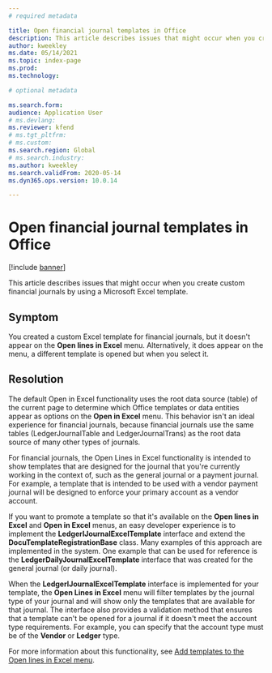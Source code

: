 ```yaml
---
# required metadata

title: Open financial journal templates in Office 
description: This article describes issues that might occur when you create custom financial journals by using a Microsoft Excel template.
author: kweekley
ms.date: 05/14/2021
ms.topic: index-page
ms.prod: 
ms.technology: 

# optional metadata

ms.search.form: 
audience: Application User
# ms.devlang: 
ms.reviewer: kfend
# ms.tgt_pltfrm: 
# ms.custom: 
ms.search.region: Global 
# ms.search.industry: 
ms.author: kweekley
ms.search.validFrom: 2020-05-14
ms.dyn365.ops.version: 10.0.14

---
```


# Open financial journal templates in Office

[!include [banner](../includes/banner.md)]

This article describes issues that might occur when you create custom financial journals by using a Microsoft Excel template.

## Symptom

You created a custom Excel template for financial journals, but it doesn't appear on the **Open lines in Excel** menu. Alternatively, it does appear on the menu, a different template is opened but when you select it.

## Resolution

The default Open in Excel functionality uses the root data source (table) of the current page to determine which Office templates or data entities appear as options on the **Open in Excel** menu. This behavior isn't an ideal experience for financial journals, because financial journals use the same tables (LedgerJournalTable and LedgerJournalTrans) as the root data source of many other types of journals.

For financial journals, the Open Lines in Excel functionality is intended to show templates that are designed for the journal that you're currently working in the context of, such as the general journal or a payment journal. For example, a template that is intended to be used with a vendor payment journal will be designed to enforce your primary account as a vendor account.

If you want to promote a template so that it's available on the **Open lines in Excel** and **Open in Excel** menus, an easy developer experience is to implement the **LedgerIJournalExcelTemplate** interface and extend the **DocuTemplateRegistrationBase** class. Many examples of this approach are implemented in the system. One example that can be used for reference is the **LedgerDailyJournalExcelTemplate** interface that was created for the general journal (or daily journal).

When the **LedgerIJournalExcelTemplate** interface is implemented for your template, the **Open Lines in Excel** menu will filter templates by the journal type of your journal and will show only the templates that are available for that journal. The interface also provides a validation method that ensures that a template can't be opened for a journal if it doesn't meet the account type requirements. For example, you can specify that the account type must be of the **Vendor** or **Ledger** type.

For more information about this functionality, see [Add templates to the Open lines in Excel menu](../../fin-ops-core/dev-itpro/user-interface/add-templates-open-lines-excel-menu.md).
